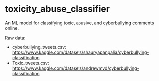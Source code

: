 # toxicity_abuse_classifier

An ML model for classifying toxic, abusive, and cyberbullying comments online.

Raw data:
- cyberbullying_tweets.csv: https://www.kaggle.com/datasets/shauryapanpalia/cyberbullying-classification
- Toxic_tweets.csv: https://www.kaggle.com/datasets/andrewmvd/cyberbullying-classification
